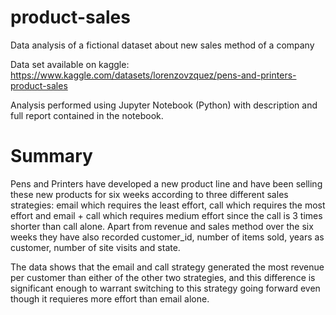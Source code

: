 # product-sales

Data analysis of a fictional dataset about new sales method of a company

Data set available on kaggle: https://www.kaggle.com/datasets/lorenzovzquez/pens-and-printers-product-sales

Analysis performed using Jupyter Notebook (Python) with description and full report contained in the notebook.

# Summary

Pens and Printers have developed a new product line and have been selling these new products for six weeks according to three different sales strategies: email which requires the least effort, call which requires the most effort and email + call which requires medium effort since the call is 3 times shorter than call alone. Apart from revenue and sales method over the six weeks they have also recorded customer_id, number of items sold, years as customer, number of site visits and state.

The data shows that the email and call strategy generated the most revenue per customer than either of the other two strategies, and this difference is significant enough to warrant switching to this strategy going forward even though it requieres more effort than email alone.
